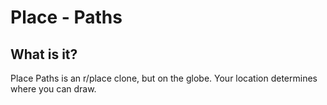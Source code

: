 # Place - Paths

## What is it?
Place Paths is an r/place clone, but on the globe. Your location determines where you can draw.